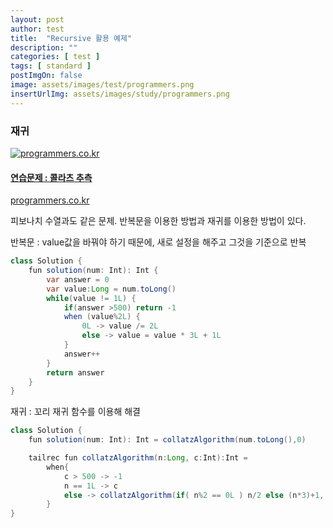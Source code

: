 ```yaml
---
layout: post
author: test
title:  "Recursive 활용 예제"
description: ""
categories: [ test ]
tags: [ standard ]
postImgOn: false
image: assets/images/test/programmers.png
insertUrlImg: assets/images/study/programmers.png
---
```


### 재귀

<div class="card h-100 my-u-padding"><div class="insertcover"><a target="_blank" class="text-dark" href="https://programmers.co.kr/learn/courses/30/lessons/12943"><div class=""><img class="inserturl" src="{{site.baseurl}}/{{ page.insertUrlImg}}" alt="programmers.co.kr"/></div><div class="insert-img-body"><h4 class="insert-img-title">연습문제 : 콜라츠 추측</h4><p class="insert-img-description">programmers.co.kr</p></div></a></div></div>

피보나치 수열과도 같은 문제.
반복문을 이용한 방법과 재귀를 이용한 방법이 있다.

반복문 : value값을 바꿔야 하기 때문에, 새로 설정을 해주고 그것을 기준으로 반복


```java
class Solution {
    fun solution(num: Int): Int {
        var answer = 0
        var value:Long = num.toLong()
        while(value != 1L) {
            if(answer >500) return -1
            when (value%2L) {
                0L -> value /= 2L
                else -> value = value * 3L + 1L
            }
            answer++
        }
        return answer
    }
}
```

재귀 : 꼬리 재귀 함수를 이용해 해결

```java
class Solution {
    fun solution(num: Int): Int = collatzAlgorithm(num.toLong(),0)

    tailrec fun collatzAlgorithm(n:Long, c:Int):Int =
        when{
            c > 500 -> -1
            n == 1L -> c
            else -> collatzAlgorithm(if( n%2 == 0L ) n/2 else (n*3)+1, c+1)
        }
}
```